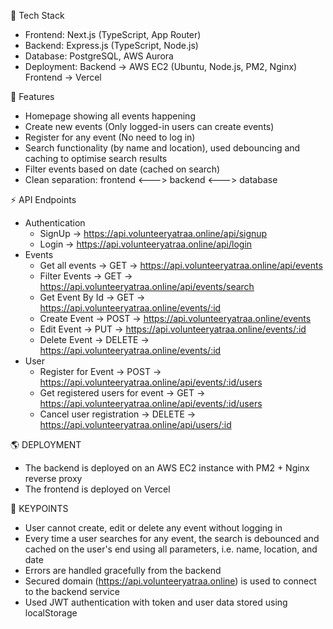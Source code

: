 🚀 Tech Stack
-  Frontend: Next.js (TypeScript, App Router)
-  Backend: Express.js (TypeScript, Node.js)
-  Database: PostgreSQL, AWS Aurora
-  Deployment: Backend -> AWS EC2 (Ubuntu, Node.js, PM2, Nginx) Frontend -> Vercel

📌 Features
-  Homepage showing all events happening
-  Create new events (Only logged-in users can create events)
-  Register for any event (No need to log in)
-  Search functionality (by name and location), used debouncing and caching to optimise search results
-  Filter events based on date (cached on search)
-  Clean separation: frontend <---> backend <---> database

⚡ API Endpoints 

-  Authentication
    -  SignUp -> https://api.volunteeryatraa.online/api/signup    
    -  Login -> https://api.volunteeryatraa.online/api/login
-  Events
    -  Get all events -> GET -> https://api.volunteeryatraa.online/api/events      
    -  Filter Events -> GET -> https://api.volunteeryatraa.online/api/events/search      
    -  Get Event By Id -> GET -> https://api.volunteeryatraa.online/events/:id      
    -  Create Event -> POST -> https://api.volunteeryatraa.online/events      
    -  Edit Event -> PUT -> https://api.volunteeryatraa.online/events/:id      
    -  Delete Event -> DELETE -> https://api.volunteeryatraa.online/events/:id
-  User
    -  Register for Event -> POST -> https://api.volunteeryatraa.online/api/events/:id/users
    -  Get registered users for event -> GET -> https://api.volunteeryatraa.online/api/events/:id/users
    -  Cancel user registration -> DELETE -> https://api.volunteeryatraa.online/api/users/:id
 
🌎 DEPLOYMENT
-  The backend is deployed on an AWS EC2 instance with PM2 + Nginx reverse proxy
-  The frontend is deployed on Vercel

📌 KEYPOINTS
-    User cannot create, edit or delete any event without logging in
-    Every time a user searches for any event, the search is debounced and cached on the user's end using all parameters, i.e. name, location, and date
-    Errors are handled gracefully from the backend
-    Secured domain (https://api.volunteeryatraa.online) is used to connect to the backend service
-    Used JWT authentication with token and user data stored using localStorage 


